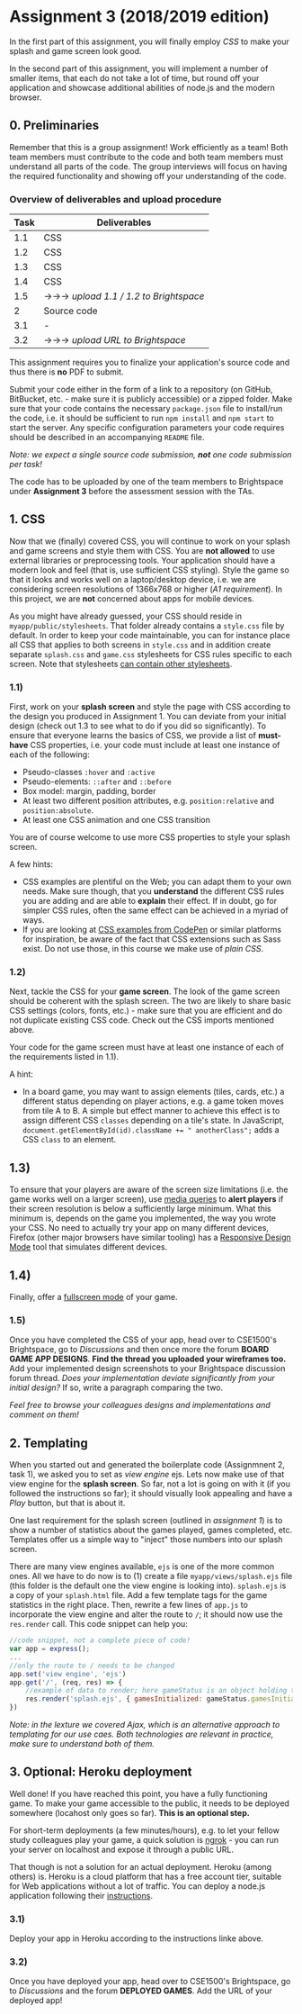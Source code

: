 # Assignment 3 (2018/2019 edition)

In the first part of this assignment, you will finally employ *CSS* to make your splash and game screen look good.

In the second part of this assignment, you will implement a number of smaller items, that each do not take a lot of time, but round off your application and showcase additional abilities of node.js and the modern browser.

## 0. Preliminaries

Remember that this is a group assignment! Work efficiently as a team! Both team members must contribute to the code and both team members must understand all parts of the code. The group interviews will focus on having the required functionality and showing off your understanding of the code.

### Overview of deliverables and upload procedure

| **Task** | **Deliverables**                               |
|------|----------------------------------------------------|
| 1.1  | CSS                                                |
| 1.2  | CSS                                                |
| 1.3  | CSS                                                |
| 1.4  | CSS                                                |
| 1.5  | →→→ *upload 1.1 / 1.2 to Brightspace*              |
| 2    | Source code                                        |
| 3.1  | -                                                  |
| 3.2  | →→→ *upload URL to Brightspace*                    |

This assignment requires you to finalize your application's source code and thus there is **no** PDF to submit.

Submit your code either in the form of a link to a repository (on GitHub, BitBucket, etc. - make sure it is publicly accessible) or a zipped folder. Make sure that your code contains the necessary `package.json` file to install/run the code, i.e. it should be sufficient to run `npm install` and `npm start` to start the server. Any specific configuration parameters your code requires should be described in an accompanying `README` file.

*Note: we expect a single source code submission, **not** one code submission per task!*

The code has to be uploaded by one of the team members to Brightspace under **Assignment 3** before the assessment session with the TAs.

## 1. CSS

Now that we (finally) covered CSS, you will continue to work on your splash and game screens and style them with CSS.
You are **not allowed** to use external libraries or preprocessing tools. Your application should have a modern look and feel (that is, use sufficient CSS styling).
Style the game so that it looks and works well on  a laptop/desktop device, i.e. we are considering screen resolutions of 1366x768 or higher (*A1 requirement*). In this project, we are **not** concerned about apps for mobile devices.

As you might have already guessed, your CSS should reside in `myapp/public/stylesheets`. That folder already contains a `style.css` file by default. In order to keep your code maintainable, you can for instance place all CSS that applies to both screens in `style.css` and in addition create separate `splash.css` and `game.css` stylesheets for CSS rules specific to each screen. Note that stylesheets [can contain other stylesheets](https://developer.mozilla.org/en-US/docs/Web/CSS/@import).

### 1.1)

First, work on your **splash screen** and style the page with CSS according to the design you produced in Assignment 1. You can deviate from your initial design (check out 1.3 to see what to do if you did so significantly). To ensure that everyone learns the basics of CSS, we provide a list of **must-have** CSS properties, i.e. your code must include at least one instance of each of the following:

- Pseudo-classes `:hover` and `:active`
- Pseudo-elements: `::after` and `::before`
- Box model: margin, padding, border
- At least two different position attributes, e.g. `position:relative` and `position:absolute`.
- At least one CSS animation and one CSS transition

You are of course welcome to use more CSS properties to style your splash screen.

A few hints:

- CSS examples are plentiful on the Web; you can adapt them to your own needs. Make sure though, that you **understand** the different CSS rules you are adding and are able to **explain** their effect. If in doubt, go for simpler CSS rules, often the same effect can be achieved in a myriad of ways.
- If you are looking at [CSS examples from CodePen](https://codepen.io/tag/css/#) or similar platforms for inspiration, be aware of the fact that CSS extensions such as Sass exist. Do not use those, in this course we make use of *plain CSS*.

### 1.2)

Next, tackle the CSS for your **game screen**. The look of the game screen should be coherent with the splash screen. The two are likely to share basic CSS settings (colors, fonts, etc.) - make sure that you are efficient and do not duplicate existing CSS code. Check out the CSS imports mentioned above.

Your code for the game screen must have at least one instance of each of the requirements listed in 1.1).

A hint:

- In a board game, you may want to assign elements (tiles, cards, etc.) a different status depending on player actions, e.g. a game token moves from tile A to B. A simple but effect manner to achieve this effect is to assign different CSS `classes` depending on a tile's state. In JavaScript, `document.getElementById(id).className += " anotherClass";` adds a CSS `class` to an element.

## 1.3)

To ensure that your players are aware of the screen size limitations (i.e. the game works well on a larger screen), use [media queries](https://developer.mozilla.org/en-US/docs/Web/CSS/Media_Queries/Using_media_queries) to **alert players** if their screen resolution is below a sufficiently large minimum. What this minimum is, depends on the game you implemented, the way you wrote your CSS. No need to actually try your app on many different devices, Firefox (other major browsers have similar tooling) has a [Responsive Design Mode](https://developer.mozilla.org/en-US/docs/Tools/Responsive_Design_Mode) tool that simulates different devices.

## 1.4)

Finally, offer a [fullscreen mode](https://developer.mozilla.org/en-US/docs/Web/CSS/:fullscreen) of your game.

### 1.5)

Once you have completed the CSS of your app, head over to CSE1500's Brightspace, go to *Discussions* and then once more the forum **BOARD GAME APP DESIGNS**. **Find the thread you uploaded your wireframes too.** Add your implemented design screenshots to your Brightspace discussion forum thread. *Does your implementation deviate significantly from your initial design?* If so, write a paragraph comparing the two.

*Feel free to browse your colleagues designs and implementations and comment on them!*

## 2. Templating

When you started out and generated the boilerplate code (Assignmnent 2, task 1), we asked you to set as *view engine* ejs. Lets now make use of that view engine for the **splash screen**. So far, not a lot is going on with it (if you followed the instructions so far); it should visually look appealing and have a *Play* button, but that is about it.

One last requirement for the splash screen (outlined in *assignment 1*) is to show a number of statistics about the games played, games completed, etc. Templates offer us a simple way to "inject" those numbers into our splash screen.

There are many view engines available, `ejs` is one of the more common ones. All we have to do now is to (1) create a file `myapp/views/splash.ejs` file (this folder is the default one the view engine is looking into). `splash.ejs` is a copy of your `splash.html` file. Add a few template tags for the game statistics in the right place. Then, rewrite a few lines of `app.js` to incorporate the view engine and alter the route to `/`; it should now use the `res.render` call. This code snippet can help you:

```javascript
//code snippet, not a complete piece of code!
var app = express();
...
//only the route to / needs to be changed
app.set('view engine', 'ejs')
app.get('/', (req, res) => {
    //example of data to render; here gameStatus is an object holding this information
    res.render('splash.ejs', { gamesInitialized: gameStatus.gamesInitialized, gamesCompleted: gameStatus.gamesCompleted });
})
```

*Note: in the lexture we covered Ajax, which is an alternative approach to templating for our use caes. Both technologies are relevant in practice, make sure to understand both of them.*

## 3. Optional: Heroku deployment

Well done! If you have reached this point, you have a fully functioning game. To make your game accessible to the public, it needs to be deployed somewhere (locahost only goes so far). **This is an optional step.**

For short-term deployments (a few minutes/hours), e.g. to let your fellow study colleagues play your game, a quick solution is [ngrok](https://ngrok.com/) - you can run your server on localhost and expose it through a public URL.

That though is not a solution for an actual deployment. Heroku (among others) is. Heroku is a cloud platform that has a free account tier, suitable for Web applications without a lot of traffic. You can deploy a node.js application following their [instructions](https://devcenter.heroku.com/articles/getting-started-with-nodejs).

### 3.1)

Deploy your app in Heroku according to the instructions linke above.

### 3.2)

Once you have deployed your app, head over to CSE1500's Brightspace, go to *Discussions* and the forum **DEPLOYED GAMES**. Add the URL of your deployed app!
